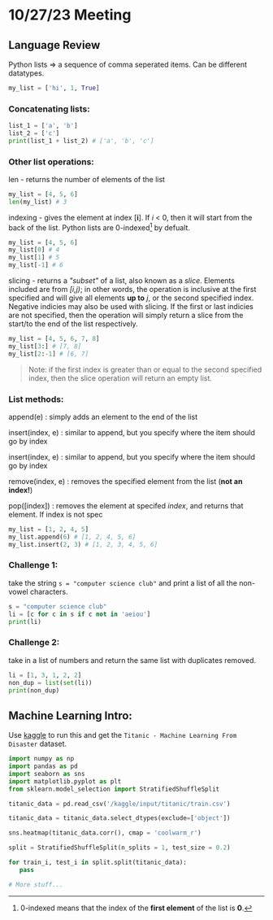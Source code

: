 # 10/27/23 Meeting 
## Language Review
Python lists => a sequence of comma seperated items. Can be different datatypes.
```python
my_list = ['hi', 1, True]
```
### Concatenating lists:
```python
list_1 = ['a', 'b']
list_2 = ['c']
print(list_1 + list_2) # ['a', 'b', 'c']
```
### Other list operations:
len - returns the number of elements of the list
```python
my_list = [4, 5, 6]
len(my_list) # 3
```
indexing - gives the element at index \[__i__\]. If *i* < 0, then it will start from the back of the list. Python lists are 0-indexed[^0] by defualt.
```python
my_list = [4, 5, 6]
my_list[0] # 4
my_list[1] # 5
my_list[-1] # 6
```
slicing - returns a *"subset"* of a list, also known as a *slice*. Elements included are from *[i,j)*; in other words, the operation is inclusive at the first specified and will give all elements __up to__ *j*, or the second specified index. Negative indicies may also be used with slicing. If the first or last indicies are not specified, then the operation will simply return a slice from the start/to the end of the list respectively.
```python
my_list = [4, 5, 6, 7, 8]
my_list[3:] # [7, 8]
my_list[2:-1] # [6, 7]
```
> Note: if the first index is greater than or equal to the second specified index, then the slice operation will return an empty list.

### List methods:
append(e)
: simply adds an element to the end of the list

insert(index, e)
: similar to append, but you specify where the item should go by index

insert(index, e)
: similar to append, but you specify where the item should go by index

remove(index, e)
: removes the specified element from the list (__not an index!__)

pop(\[index\])
: removes the element at specifed *index*, and returns that element. If index is not spec
```python
my_list = [1, 2, 4, 5]
my_list.append(6) # [1, 2, 4, 5, 6]
my_list.insert(2, 3) # [1, 2, 3, 4, 5, 6]
```
### Challenge 1:
take the string `s = "computer science club"` and print a list of all the non-vowel characters.
```python
s = "computer science club"
li = [c for c in s if c not in 'aeiou']
print(li)
```
### Challenge 2:
take in a list of numbers and return the same list with duplicates removed.
```python
li = [1, 3, 1, 2, 2]
non_dup = list(set(li))
print(non_dup)
```
## Machine Learning Intro:
Use [kaggle](https://www.kaggle.com) to run this and get the `Titanic - Machine Learning From Disaster` dataset.

```python
import numpy as np
import pandas as pd
import seaborn as sns
import matplotlib.pyplot as plt
from sklearn.model_selection import StratifiedShuffleSplit

titanic_data = pd.read_csv('/kaggle/input/titanic/train.csv')

titanic_data = titanic_data.select_dtypes(exclude=['object'])

sns.heatmap(titanic_data.corr(), cmap = 'coolwarm_r')

split = StratifiedShuffleSplit(n_splits = 1, test_size = 0.2)

for train_i, test_i in split.split(titanic_data):
   pass

# More stuff...

```

[^0]: 0-indexed means that the index of the __first element__ of the list is __0__.
